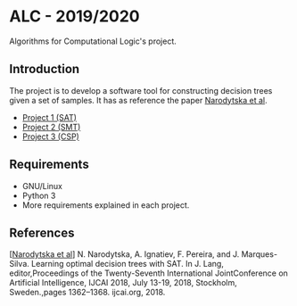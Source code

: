# ALC - 2019/2020
Algorithms for Computational Logic's project.

## Introduction
The project is to develop a software tool for constructing decision trees given a set of samples. It has as reference the paper [Narodytska et al](https://www.ijcai.org/proceedings/2018/0189.pdf).

- [Project 1 (SAT)](/src/proj1)
- [Project 2 (SMT)](/src/proj2)
- [Project 3 (CSP)](/src/proj3)

## Requirements
- GNU/Linux
- Python 3
- More requirements explained in each project.

## References
[[Narodytska et al](https://www.ijcai.org/proceedings/2018/0189.pdf)] N. Narodytska, A. Ignatiev, F. Pereira, and J. Marques-Silva.  Learning optimal decision trees with SAT.  In J. Lang, editor,Proceedings of the Twenty-Seventh International JointConference on Artificial Intelligence, IJCAI 2018, July 13-19, 2018, Stockholm, Sweden.,pages 1362–1368. ijcai.org, 2018.